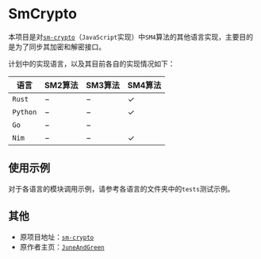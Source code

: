 # SmCrypto

本项目是对[`sm-crypto`](https://github.com/JuneAndGreen/sm-crypto)（`JavaScript`实现）中`SM4`算法的其他语言实现，主要目的是为了同步其加密和解密接口。

计划中的实现语言，以及其目前各自的实现情况如下：

| 语言     | SM2算法 | SM3算法 | SM4算法      |
| -------- | ------- | ------- | ------------ |
| `Rust`   | $-$     | $-$     | $\checkmark$ |
| `Python` | $-$     | $-$     | $\checkmark$ |
| `Go`     | $-$     | $-$     |              |
| `Nim`    | $-$     | $-$     | $\checkmark$ |

## 使用示例

对于各语言的模块调用示例，请参考各语言的文件夹中的`tests`测试示例。

## 其他

- 原项目地址：[`sm-crypto`](https://github.com/JuneAndGreen/sm-crypto)
- 原作者主页：[`JuneAndGreen`](https://github.com/JuneAndGreen)
